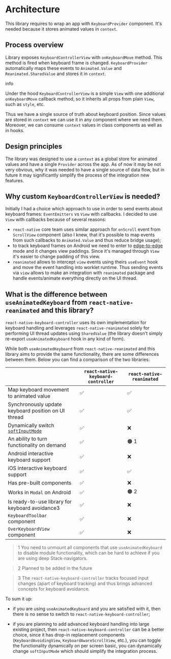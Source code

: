 # Architecture

This library requires to wrap an app with `KeyboardProvider` component. It's needed because it stores animated values in `context`.

## Process overview[​](/react-native-keyboard-controller/pr-preview/pr-1150/docs/recipes/architecture.md#process-overview "Direct link to Process overview")

Library exposes `KeyboardControllerView` with `onKeyboardMove` method. This method is fired when keyboard frame is changed. `KeyboardProvider` automatically maps these events to `Animated.Value` and `Reanimated.SharedValue` and stores it in `context`.

info

Under the hood `KeyboardControllerView` is a simple `View` with one additional `onKeyboardMove` callback method, so it inherits all props from plain `View`, such as `style`, etc.

Thus we have a single source of truth about keyboard position. Since values are stored in `context` we can use it in any component where we need them. Moreover, we can consume `context` values in class components as well as in hooks.

## Design principles[​](/react-native-keyboard-controller/pr-preview/pr-1150/docs/recipes/architecture.md#design-principles "Direct link to Design principles")

The library was designed to use a `context` as a global store for animated values and have a single `Provider` across the app. As of now it may be not very obvious, why it was needed to have a single source of data flow, but in future it may significantly simplify the process of the integration new features.

## Why custom `KeyboardControllerView` is needed?[​](/react-native-keyboard-controller/pr-preview/pr-1150/docs/recipes/architecture.md#why-custom-keyboardcontrollerview-is-needed "Direct link to why-custom-keyboardcontrollerview-is-needed")

Initially I had a choice which approach to use in order to send events about keyboard frames: `EventEmitters` vs `View` with callbacks. I decided to use `View` with callbacks because of several reasons:

* `react-native` core team uses similar approach for `onScroll` event from `ScrollView` component (also I knew, that it's possible to map events from such callbacks to `Animated.Value` and thus reduce bridge usage);
* to track keyboard frames on Android we need to enter to [edge-to-edge](https://developer.android.com/training/gestures/edge-to-edge) mode and it changes view paddings. Since it's managed through `View` it's easier to change padding of this view.
* `reanimated` allows to intercept `view` events using theirs `useEvent` hook and move the event handling into worklet runtime. Thus sending events via `view` allows to make an integration with `reanimated` package and handle events/animate everything directly on the UI thread.

## What is the difference between `useAnimatedKeyboard` from `react-native-reanimated` and this library?[​](/react-native-keyboard-controller/pr-preview/pr-1150/docs/recipes/architecture.md#what-is-the-difference-between-useanimatedkeyboard-from-react-native-reanimated-and-this-library "Direct link to what-is-the-difference-between-useanimatedkeyboard-from-react-native-reanimated-and-this-library")

`react-native-keyboard-controller` uses its own implementation for keyboard handling and leverages `react-native-reanimated` solely for performing UI thread updates using `SharedValue` (the library doesn't simply re-export `useAnimatedKeyboard` hook in any kind of form).

While both `useAnimatedKeyboard` from `react-native-reanimated` and this library aims to provide the same functionality, there are some differences between them. Below you can find a comparison of the two libraries:

|                                                                                                                                          | `react-native-keyboard-controller` | `react-native-reanimated` |
| ---------------------------------------------------------------------------------------------------------------------------------------- | ---------------------------------- | ------------------------- |
| Map keyboard movement to animated value                                                                                                  | ✅                                 | ✅                        |
| Synchronously update keyboard position on UI thread                                                                                      | ✅                                 | ✅                        |
| Dynamically switch [`softInputMode`](/react-native-keyboard-controller/pr-preview/pr-1150/docs/api/keyboard-controller.md#setinputmode-) | ✅                                 | ❌                        |
| An ability to turn functionality on demand                                                                                               | ✅                                 | 🟠 1                      |
| Android interactive keyboard support                                                                                                     | ✅                                 | ❌                        |
| iOS interactive keyboard support                                                                                                         | ✅                                 | ✅                        |
| Has pre-built components                                                                                                                 | ✅                                 | ❌                        |
| Works in `Modal` on Android                                                                                                              | ✅                                 | 🟠 2                      |
| Is ready-to-use library for keyboard avoidance3                                                                                          | ✅                                 | ❌                        |
| `KeyboardToolbar` component                                                                                                              | ✅                                 | ❌                        |
| `OverKeyboardView` component                                                                                                             | ✅                                 | ❌                        |

> 1 You need to unmount all components that use `useAnimatedKeyboard` to disable module functionality, which can be hard to achieve if you are using deep Stack-navigators.

> 2 Planned to be added in the future

> 3 The `react-native-keyboard-controller` tracks focused input changes (apart of keyboard tracking) and thus brings advanced concepts for keyboard avoidance.

To sum it up:

* if you are using `useAnimatedKeyboard` and you are satisfied with it, then there is no sense to switch to `react-native-keyboard-controller`;

* if you are planning to add advanced keyboard handling into large existing project, then `react-native-keyboard-controller` can be a better choice, since it has drop-in replacement components (`KeyboardAvoidingView`, `KeyboardAwareScrollView`, etc.), you can toggle the functionality dynamically on per screen basic, you can dynamically change `softInputMode` which should simplify the integration process.

